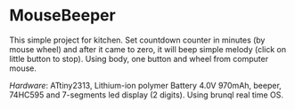 MouseBeeper
===========

This simple project for kitchen. Set countdown counter in minutes (by mouse wheel) and after it came to zero, it will beep simple melody (click on little button to stop). Using body, one button and wheel from computer mouse.

*Hardware*: ATtiny2313, Lithium-ion polymer Battery 4.0V 970mAh, beeper, 74HC595 and 7-segments led display (2 digits). Using brunql real time OS.

